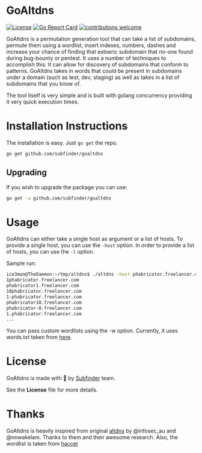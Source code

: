 # GoAltdns
[![License](https://img.shields.io/badge/license-MIT-_red.svg)](https://opensource.org/licenses/MIT)
[![Go Report Card](https://goreportcard.com/badge/github.com/subfinder/goaltdns)](https://goreportcard.com/report/github.com/subfinder/goaltdns) 
[![contributions welcome](https://img.shields.io/badge/contributions-welcome-brightgreen.svg?style=flat)](https://github.com/subfinder/goaltdns/issues)

GoAltdns is a permutation generation tool that can take a list of subdomains, permute them using a wordlist, insert indexes, numbers, dashes and increase your chance of finding that estoeric subdomain that no-one found during bug-bounty or pentest. It uses a number of techniques to accomplish this. It can allow for discovery of subdomains that conform to patterns. GoAltdns takes in words that could be present in subdomains under a domain (such as test, dev, staging) as well as takes in a list of subdomains that you know of.

The tool itself is very simple and is built with golang concurrency providing it very quick execution times. 

# Installation Instructions

The installation is easy. Just `go get` the repo.

```bash
go get github.com/subfinder/goaltdns
```

## Upgrading
If you wish to upgrade the package you can use:

```bash
go get -u github.com/subfinder/goaltdns
```

# Usage

GoAltdns can either take a single host as argument or a list of hosts. To provide a single host, you can use the `-host` option. In order to provide a list of hosts, you can use the `-l` option.

Sample run:

```bash
ice3man@TheDaemon:~/tmp/altdns$ ./altdns -host phabricator.freelancer.com
1phabricator.freelancer.com
phabricator1.freelancer.com
10phabricator.freelancer.com
1-phabricator.freelancer.com
phabricator10.freelancer.com
phabricator-0.freelancer.com
1.phabricator.freelancer.com
...
```

You can pass custom wordlists using the -w option. Currently, it uses words.txt taken from [here](https://github.com/haccer/altdns/blob/master/words.txt).
# License

GoAltdns is made with 🖤 by [Subfinder](https://github.com/subfinder) team.

See the **License** file for more details.

# Thanks

GoAltdns is heavily inspired from original [altdns](https://github.com/infosec-au/altdns) by @infosec_au and @nnwakelam. Thanks to them and their awesome research. Also, the wordlist is taken from [haccer](https://github.com/haccer/)